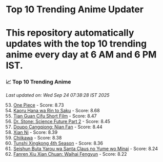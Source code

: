 # Top 10 Trending Anime Updater
# This repository automatically updates with the top 10 trending anime every day at 6 AM and 6 PM IST.

<!-- ANIME_LIST_START -->
### 📈 Top 10 Trending Anime

*Last updated on: Wed Sep 24 07:38:28 IST 2025*

53. [One Piece](https://myanimelist.net/anime/21) - Score: 8.73
69. [Kaoru Hana wa Rin to Saku](https://myanimelist.net/anime/59845) - Score: 8.68
160. [Tian Guan Cifu Short Film](https://myanimelist.net/anime/60988) - Score: 8.47
176. [Dr. Stone: Science Future Part 2](https://myanimelist.net/anime/61322) - Score: 8.45
183. [Doupo Cangqiong: Nian Fan](https://myanimelist.net/anime/51039) - Score: 8.44
215. [Xian Ni](https://myanimelist.net/anime/55809) - Score: 8.39
218. [Chiikawa](https://myanimelist.net/anime/50250) - Score: 8.38
244. [Tunshi Xingkong 4th Season](https://myanimelist.net/anime/56524) - Score: 8.36
359. [Seishun Buta Yarou wa Santa Claus no Yume wo Minai](https://myanimelist.net/anime/57433) - Score: 8.24
384. [Fanren Xiu Xian Chuan: Waihai Fengyun](https://myanimelist.net/anime/60557) - Score: 8.22

<!-- ANIME_LIST_END -->
